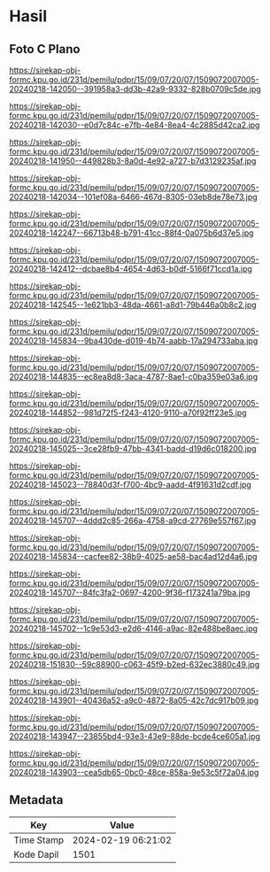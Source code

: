 # Hasil

## Foto C Plano

https://sirekap-obj-formc.kpu.go.id/231d/pemilu/pdpr/15/09/07/20/07/1509072007005-20240218-142050--391958a3-dd3b-42a9-9332-828b0709c5de.jpg

https://sirekap-obj-formc.kpu.go.id/231d/pemilu/pdpr/15/09/07/20/07/1509072007005-20240218-142030--e0d7c84c-e7fb-4e84-8ea4-4c2885d42ca2.jpg

https://sirekap-obj-formc.kpu.go.id/231d/pemilu/pdpr/15/09/07/20/07/1509072007005-20240218-141950--449828b3-8a0d-4e92-a727-b7d3129235af.jpg

https://sirekap-obj-formc.kpu.go.id/231d/pemilu/pdpr/15/09/07/20/07/1509072007005-20240218-142034--101ef08a-6466-467d-8305-03eb8de78e73.jpg

https://sirekap-obj-formc.kpu.go.id/231d/pemilu/pdpr/15/09/07/20/07/1509072007005-20240218-142247--66713b48-b791-41cc-88f4-0a075b6d37e5.jpg

https://sirekap-obj-formc.kpu.go.id/231d/pemilu/pdpr/15/09/07/20/07/1509072007005-20240218-142412--dcbae8b4-4654-4d63-b0df-5166f71ccd1a.jpg

https://sirekap-obj-formc.kpu.go.id/231d/pemilu/pdpr/15/09/07/20/07/1509072007005-20240218-142545--1e621bb3-48da-4661-a8d1-79b446a0b8c2.jpg

https://sirekap-obj-formc.kpu.go.id/231d/pemilu/pdpr/15/09/07/20/07/1509072007005-20240218-145834--9ba430de-d019-4b74-aabb-17a294733aba.jpg

https://sirekap-obj-formc.kpu.go.id/231d/pemilu/pdpr/15/09/07/20/07/1509072007005-20240218-144835--ec8ea8d8-3aca-4787-8ae1-c0ba359e03a6.jpg

https://sirekap-obj-formc.kpu.go.id/231d/pemilu/pdpr/15/09/07/20/07/1509072007005-20240218-144852--981d72f5-f243-4120-9110-a70f92ff23e5.jpg

https://sirekap-obj-formc.kpu.go.id/231d/pemilu/pdpr/15/09/07/20/07/1509072007005-20240218-145025--3ce28fb9-47bb-4341-badd-d19d6c018200.jpg

https://sirekap-obj-formc.kpu.go.id/231d/pemilu/pdpr/15/09/07/20/07/1509072007005-20240218-145023--78840d3f-f700-4bc9-aadd-4f91631d2cdf.jpg

https://sirekap-obj-formc.kpu.go.id/231d/pemilu/pdpr/15/09/07/20/07/1509072007005-20240218-145707--4ddd2c85-266a-4758-a9cd-27769e557f67.jpg

https://sirekap-obj-formc.kpu.go.id/231d/pemilu/pdpr/15/09/07/20/07/1509072007005-20240218-145834--cacfee82-38b9-4025-ae58-bac4ad12d4a6.jpg

https://sirekap-obj-formc.kpu.go.id/231d/pemilu/pdpr/15/09/07/20/07/1509072007005-20240218-145707--84fc3fa2-0697-4200-9f36-f173241a79ba.jpg

https://sirekap-obj-formc.kpu.go.id/231d/pemilu/pdpr/15/09/07/20/07/1509072007005-20240218-145702--1c9e53d3-e2d6-4146-a9ac-82e488be8aec.jpg

https://sirekap-obj-formc.kpu.go.id/231d/pemilu/pdpr/15/09/07/20/07/1509072007005-20240218-151830--59c88900-c063-45f9-b2ed-632ec3880c49.jpg

https://sirekap-obj-formc.kpu.go.id/231d/pemilu/pdpr/15/09/07/20/07/1509072007005-20240218-143901--40436a52-a9c0-4872-8a05-42c7dc917b09.jpg

https://sirekap-obj-formc.kpu.go.id/231d/pemilu/pdpr/15/09/07/20/07/1509072007005-20240218-143947--23855bd4-93e3-43e9-88de-bcde4ce605a1.jpg

https://sirekap-obj-formc.kpu.go.id/231d/pemilu/pdpr/15/09/07/20/07/1509072007005-20240218-143903--cea5db65-0bc0-48ce-858a-9e53c5f72a04.jpg


## Metadata

| Key        | Value               |
| ---------- | ------------------- |
| Time Stamp | 2024-02-19 06:21:02 |
| Kode Dapil | 1501                |



